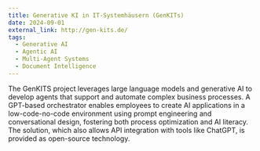 ```yaml
---
title: Generative KI in IT-Systemhäusern (GenKITs)
date: 2024-09-01
external_link: http://gen-kits.de/
tags:
  - Generative AI
  - Agentic AI
  - Multi-Agent Systems
  - Document Intelligence
---
```


The GenKITS project leverages large language models and generative AI to develop agents that support and automate complex business processes. A GPT-based orchestrator enables employees to create AI applications in a low-code-no-code environment using prompt engineering and conversational design, fostering both process optimization and AI literacy. The solution, which also allows API integration with tools like ChatGPT, is provided as open-source technology.

<!--more-->
